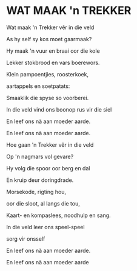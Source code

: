 # WAT MAAK 'n TREKKER

Wat maak 'n Trekker vêr in die veld

As hy self sy kos moet gaarmaak?

Hy maak 'n vuur en braai oor die kole

Lekker stokbrood en vars boerewors.

Klein pampoentjies, roosterkoek,

aartappels en soetpatats:

Smaaklik die spyse so voorberei.

In die veld vind ons boonop rus vir die siel

En leef ons nà aan moeder aarde.

En leef ons nà aan moeder aarde.


Hoe gaan 'n Trekker vêr in die veld

Op 'n nagmars vol gevare?

Hy volg die spoor oor berg en dal

En kruip deur doringdrade.

Morsekode, rigting hou,

oor die sloot, al langs die tou,

Kaart- en kompaslees, noodhulp en sang.

In die veld leer ons speel-speel

sorg vir onsself

En leef ons nà aan moeder aarde.

En leef ons nà aan moeder aarde

